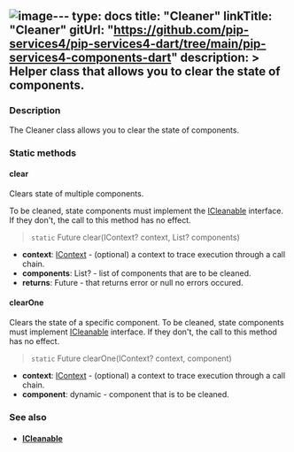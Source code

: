 ![image](https://github.com/pip-services/pip-services-docs/assets/68734409/76c7a43f-f372-45de-b422-436787f7e60f)---
type: docs
title: "Cleaner"
linkTitle: "Cleaner"
gitUrl: "https://github.com/pip-services4/pip-services4-dart/tree/main/pip-services4-components-dart"
description: >
    Helper class that allows you to clear the state of components.
---

### Description

The Cleaner class allows you to clear the state of components.

### Static methods

#### clear
Clears state of multiple components.

To be cleaned, state components must implement the [ICleanable](../icleanable) interface.
If they don't, the call to this method has no effect.

> `static` Future clear(IContext? context, List? components)

- **context**: [IContext](../../../components/context/icontext) - (optional) a context to trace execution through a call chain.
- **components**: List? - list of components that are to be cleaned.
- **returns**: Future - that returns error or null no errors occured.

#### clearOne
Clears the state of a specific component.
To be cleaned, state components must implement [ICleanable](../icleanable) interface.
If they don't, the call to this method has no effect.

> `static` Future clearOne(IContext? context, component)

- **context**: [IContext](../../../components/context/icontext) - (optional) a context to trace execution through a call chain.
- **component**: dynamic - component that is to be cleaned.

### See also
- #### [ICleanable](../icleanable)
